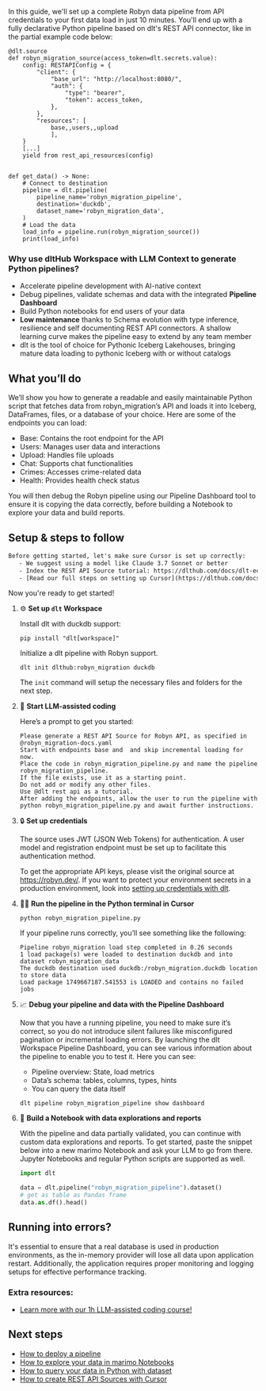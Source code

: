 In this guide, we'll set up a complete Robyn data pipeline from API credentials to your first data load in just 10 minutes. You'll end up with a fully declarative Python pipeline based on dlt's REST API connector, like in the partial example code below:

```python-outcome
@dlt.source
def robyn_migration_source(access_token=dlt.secrets.value):
    config: RESTAPIConfig = {
        "client": {
            "base_url": "http://localhost:8080/",
            "auth": {
                "type": "bearer",
                "token": access_token,
            },
        },
        "resources": [
            base,,users,,upload
            ],
    }
    [...]
    yield from rest_api_resources(config)


def get_data() -> None:
    # Connect to destination
    pipeline = dlt.pipeline(
        pipeline_name='robyn_migration_pipeline',
        destination='duckdb',
        dataset_name='robyn_migration_data', 
    )
    # Load the data
    load_info = pipeline.run(robyn_migration_source())
    print(load_info) 
```

### Why use dltHub Workspace with LLM Context to generate Python pipelines?

- Accelerate pipeline development with AI-native context
- Debug pipelines, validate schemas and data with the integrated **Pipeline Dashboard**
- Build Python notebooks for end users of your data
- **Low maintenance** thanks to Schema evolution with type inference, resilience and self documenting REST API connectors. A shallow learning curve makes the pipeline easy to extend by any team member
- dlt is the tool of choice for Pythonic Iceberg Lakehouses, bringing mature data loading to pythonic Iceberg with or without catalogs

## What you’ll do

We’ll show you how to generate a readable and easily maintainable Python script that fetches data from robyn_migration’s API and loads it into Iceberg, DataFrames, files, or a database of your choice. Here are some of the endpoints you can load:

- Base: Contains the root endpoint for the API
- Users: Manages user data and interactions
- Upload: Handles file uploads
- Chat: Supports chat functionalities
- Crimes: Accesses crime-related data
- Health: Provides health check status

You will then debug the Robyn pipeline using our Pipeline Dashboard tool to ensure it is copying the data correctly, before building a Notebook to explore your data and build reports.

## Setup & steps to follow

```default
Before getting started, let's make sure Cursor is set up correctly:
   - We suggest using a model like Claude 3.7 Sonnet or better
   - Index the REST API Source tutorial: https://dlthub.com/docs/dlt-ecosystem/verified-sources/rest_api/ and add it to context as **@dlt rest api**
   - [Read our full steps on setting up Cursor](https://dlthub.com/docs/dlt-ecosystem/llm-tooling/cursor-restapi#23-configuring-cursor-with-documentation)
```

Now you're ready to get started!

1. ⚙️ **Set up `dlt` Workspace**
    
    Install dlt with duckdb support:
    ```shell
    pip install "dlt[workspace]"
    ```

    Initialize a dlt pipeline with Robyn support.
    ```shell
    dlt init dlthub:robyn_migration duckdb
    ```

    The `init` command will setup the necessary files and folders for the next step.
    
2. 🤠 **Start LLM-assisted coding**
    
    Here’s a prompt to get you started:
    
    ```prompt
    Please generate a REST API Source for Robyn API, as specified in @robyn_migration-docs.yaml 
    Start with endpoints base and  and skip incremental loading for now. 
    Place the code in robyn_migration_pipeline.py and name the pipeline robyn_migration_pipeline. 
    If the file exists, use it as a starting point. 
    Do not add or modify any other files. 
    Use @dlt rest api as a tutorial. 
    After adding the endpoints, allow the user to run the pipeline with python robyn_migration_pipeline.py and await further instructions.
    ```

    
3. 🔒 **Set up credentials** 
    
    The source uses JWT (JSON Web Tokens) for authentication. A user model and registration endpoint must be set up to facilitate this authentication method.
    
    To get the appropriate API keys, please visit the original source at https://robyn.dev/.
    If you want to protect your environment secrets in a production environment, look into [setting up credentials with dlt](https://dlthub.com/docs/walkthroughs/add_credentials).
    
4. 🏃‍♀️ **Run the pipeline in the Python terminal in Cursor**
    
    ```shell
    python robyn_migration_pipeline.py
    ```
    
    If your pipeline runs correctly, you’ll see something like the following:
    
    ```shell
    Pipeline robyn_migration load step completed in 0.26 seconds
    1 load package(s) were loaded to destination duckdb and into dataset robyn_migration_data
    The duckdb destination used duckdb:/robyn_migration.duckdb location to store data
    Load package 1749667187.541553 is LOADED and contains no failed jobs
    ```
    
5. 📈 **Debug your pipeline and data with the Pipeline Dashboard**

    Now that you have a running pipeline, you need to make sure it’s correct, so you do not introduce silent failures like misconfigured pagination or incremental loading errors. By launching the dlt Workspace Pipeline Dashboard, you can see various information about the pipeline to enable you to test it. Here you can see:
    - Pipeline overview: State, load metrics
    - Data’s schema: tables, columns, types, hints
    - You can query the data itself
    
    ```shell
    dlt pipeline robyn_migration_pipeline show dashboard
    ```
    
6. 🐍 **Build a Notebook with data explorations and reports**

    With the pipeline and data partially validated, you can continue with custom data explorations and reports. To get started, paste the snippet below into a new marimo Notebook and ask your LLM to go from there. Jupyter Notebooks and regular Python scripts are supported as well.

    
    ```python
    import dlt

   data = dlt.pipeline("robyn_migration_pipeline").dataset()
   # get as table as Pandas frame
   data.as.df().head()
    ```

## Running into errors?

It's essential to ensure that a real database is used in production environments, as the in-memory provider will lose all data upon application restart. Additionally, the application requires proper monitoring and logging setups for effective performance tracking.

### Extra resources:

- [Learn more with our 1h LLM-assisted coding course!](https://www.youtube.com/watch?v=GGid70rnJuM)

## Next steps

- [How to deploy a pipeline](https://dlthub.com/docs/walkthroughs/deploy-a-pipeline)
- [How to explore your data in marimo Notebooks](https://dlthub.com/docs/general-usage/dataset-access/marimo)
- [How to query your data in Python with dataset](https://dlthub.com/docs/general-usage/dataset-access/dataset)
- [How to create REST API Sources with Cursor](https://dlthub.com/docs/dlt-ecosystem/llm-tooling/cursor-restapi)
